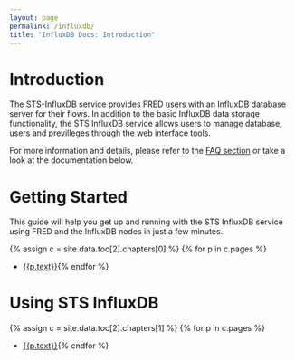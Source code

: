 ```yaml
---
layout: page
permalink: /influxdb/
title: "InfluxDB Docs: Introduction"
---
```


# Introduction

The STS-InfluxDB service provides FRED users with an InfluxDB database server for their flows. In addition to the basic InfluxDB data storage
functionality, the STS InfluxDB service allows users to manage database, users and previlleges through the web interface tools.

For more information and details, please refer to the [FAQ section](/influxdb/faq) or take a look at the documentation below.

# Getting Started

This guide will help you get up and running with the STS InfluxDB service using FRED and the InfluxDB nodes in just a few minutes.


{% assign c = site.data.toc[2].chapters[0] %}
{% for p in c.pages %}
- [{{p.text}}]({{p.url}}){% endfor %}

# Using STS InfluxDB

{% assign c = site.data.toc[2].chapters[1] %}
{% for p in c.pages %}
- [{{p.text}}]({{p.url}}){% endfor %}

